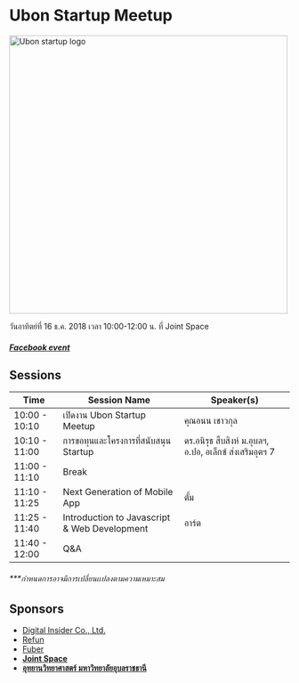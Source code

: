 # Ubon Startup Meetup
<img src="ubonstartup2018.jpg" alt="Ubon startup logo" width="500">


วันอาทิตย์ที่ 16 ธ.ค. 2018 เวลา 10:00-12:00 น. ที่ Joint Space


##### [Facebook event](https://www.facebook.com/events/1997837973643362/)

## Sessions

| Time | Session Name | Speaker(s) |
| ------------ | ------------ | ---------- |
| 10:00 - 10:10 | เปิดงาน Ubon Startup Meetup| คุณอนน เชาวกุล |
| 10:10 - 11:00 | การขอทุนและโครงการที่สนับสนุน Startup | ดร.อนิรุธ สืบสิงห์ ม.อุบลฯ, อ.ปอ, อเล็กซ์ ส่งเสริมอุตฯ 7  |
| 11:00 - 11:10 | Break |
| 11:10 - 11:25 | Next Generation of Mobile App | ตั้ม |
| 11:25 - 11:40 | Introduction to Javascript & Web Development | อาร์ต |
| 11:40 - 12:00| Q&A| |

###### ***กำหนดการอาจมีการเปลี่ยนเเปลงตามความเหมาะสม


## Sponsors

- [Digital Insider Co., Ltd.](https://www.facebook.com/digitalinsider)
- [Refun](http://refun.com)
- [Fuber](https://www.facebook.com/fuberDev/?ref=bookmarks)
- **[Joint Space](https://www.facebook.com/Jointspace.ubu)**
- **[อุทยานวิทยาศาสตร์ มหาวิทยาลัยอุบลราชธานี](http://www.spark.in.th/)**
